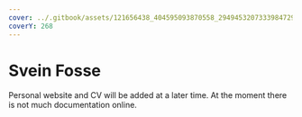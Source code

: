 ```yaml
---
cover: ../.gitbook/assets/121656438_404595093870558_2949453207333984729_n.jpg
coverY: 268
---
```


# Svein Fosse

Personal website and CV will be added at a later time. At the moment there is not much documentation online.

